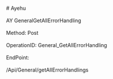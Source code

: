 <br>#     Ayehu</br>
<br>AY GeneralGetAllErrorHandling</br>
<br>Method: Post</br>
<br>OperationID: General_GetAllErrorHandling</br>
<br>EndPoint:</br>
<br>/Api/General/getAllErrorHandlings</br>

